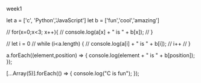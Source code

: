 week1

let a = ['c', 'Python','JavaScript']
let b = ['fun','cool','amazing']


// for(x=0;x<3; x++){
//     console.log(a[x] + " is " + b[x]);
// }

// let i = 0
// while (i<a.length) {
//     console.log(a[i] + " is " + b[i]);
//     i++
// }

a.forEach((element,position) => {
    console.log(element + " is " + b[position]);
});


[...Array(5)].forEach(() => {
    console.log("C is fun");
});
